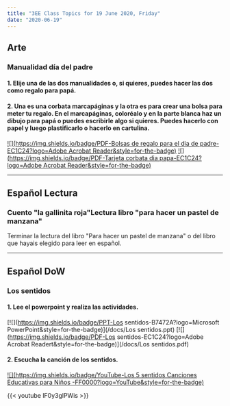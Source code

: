 ```yaml
---
title: "3EE Class Topics for 19 June 2020, Friday"
date: "2020-06-19"
---
```


## Arte

### Manualidad día del padre

#### 1. Elije una de las dos manualidades o, si quieres, puedes hacer las dos como regalo para papá.

#### 2. Una es una corbata marcapáginas y la otra es para crear una bolsa para meter tu regalo. En el marcapáginas, coloréalo y en la parte blanca haz un dibujo para papá o puedes escribirle algo si quieres. Puedes hacerlo con papel y luego plastificarlo o hacerlo en cartulina.

[![](https://img.shields.io/badge/PDF-Bolsas de regalo para el dia de padre-EC1C24?logo=Adobe Acrobat Reader&style=for-the-badge)](/docs/es-roi-ad-9-bolsas-de-regalo-para-el-dia-del-padre-manualidad.pdf)
[![](https://img.shields.io/badge/PDF-Tarjeta corbata dia papa-EC1C24?logo=Adobe Acrobat Reader&style=for-the-badge)](/docs/tarjeta-corbata-dia-papa-01.pdf)


<hr>

## Español Lectura

### Cuento "la gallinita roja"Lectura libro "para hacer un pastel de manzana"

Terminar la lectura del libro "Para hacer un pastel de manzana" o del libro que hayais elegido para leer en español.

<hr>

## Español DoW

### Los sentidos

#### 1. Lee el powerpoint y realiza las actividades.

[![](https://img.shields.io/badge/PPT-Los sentidos-B7472A?logo=Microsoft PowerPoint&style=for-the-badge)](/docs/Los sentidos.ppt) [![](https://img.shields.io/badge/PDF-Los sentidos-EC1C24?logo=Adobe Acrobat Readert&style=for-the-badge)](/docs/Los sentidos.pdf)

#### 2. Escucha la canción de los sentidos.

[![](https://img.shields.io/badge/YouTube-Los 5 sentidos Canciones Educativas para Niños
-FF0000?logo=YouTube&style=for-the-badge)](https://youtu.be/lF0y3glPWis)

{{< youtube lF0y3glPWis >}}


<br/>
<br/>

